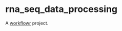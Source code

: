 # rna_seq_data_processing

A [workflowr][] project.

[workflowr]: https://github.com/workflowr/workflowr
